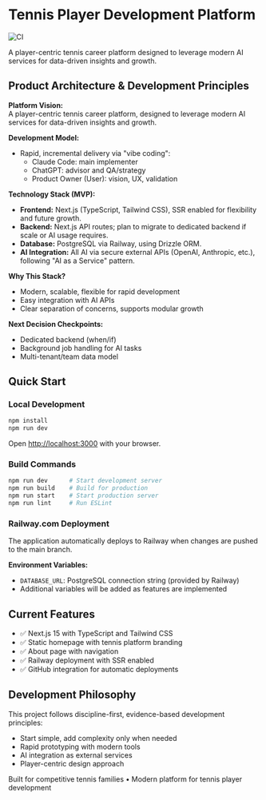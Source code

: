 # Tennis Player Development Platform

![CI](https://github.com/AntekA23/tennis-player-development/actions/workflows/ci.yml/badge.svg)

A player-centric tennis career platform designed to leverage modern AI services for data-driven insights and growth.

## Product Architecture & Development Principles

**Platform Vision:**  
A player-centric tennis career platform, designed to leverage modern AI services for data-driven insights and growth.

**Development Model:**  
- Rapid, incremental delivery via "vibe coding":
    - Claude Code: main implementer
    - ChatGPT: advisor and QA/strategy
    - Product Owner (User): vision, UX, validation

**Technology Stack (MVP):**
- **Frontend:** Next.js (TypeScript, Tailwind CSS), SSR enabled for flexibility and future growth.
- **Backend:** Next.js API routes; plan to migrate to dedicated backend if scale or AI usage requires.
- **Database:** PostgreSQL via Railway, using Drizzle ORM.
- **AI Integration:** All AI via secure external APIs (OpenAI, Anthropic, etc.), following "AI as a Service" pattern.

**Why This Stack?**
- Modern, scalable, flexible for rapid development
- Easy integration with AI APIs
- Clear separation of concerns, supports modular growth

**Next Decision Checkpoints:**
- Dedicated backend (when/if)
- Background job handling for AI tasks
- Multi-tenant/team data model

## Quick Start

### Local Development

```bash
npm install
npm run dev
```

Open [http://localhost:3000](http://localhost:3000) with your browser.

### Build Commands

```bash
npm run dev      # Start development server
npm run build    # Build for production
npm run start    # Start production server
npm run lint     # Run ESLint
```

### Railway.com Deployment

The application automatically deploys to Railway when changes are pushed to the main branch.

**Environment Variables:**
- `DATABASE_URL`: PostgreSQL connection string (provided by Railway)
- Additional variables will be added as features are implemented

## Current Features

- ✅ Next.js 15 with TypeScript and Tailwind CSS
- ✅ Static homepage with tennis platform branding
- ✅ About page with navigation
- ✅ Railway deployment with SSR enabled
- ✅ GitHub integration for automatic deployments

## Development Philosophy

This project follows discipline-first, evidence-based development principles:
- Start simple, add complexity only when needed
- Rapid prototyping with modern tools
- AI integration as external services
- Player-centric design approach

Built for competitive tennis families • Modern platform for tennis player development
